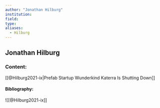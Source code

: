 ```yaml
---
author: "Jonathan Hilburg"
institution:
field:
type:
aliases:
  - Hilburg
---
```


## Jonathan Hilburg

### Content:
[[@Hilburg2021-ix|Prefab Startup Wunderkind Katerra Is Shutting Down]]

#### Bibliography:

![[@Hilburg2021-ix]]
